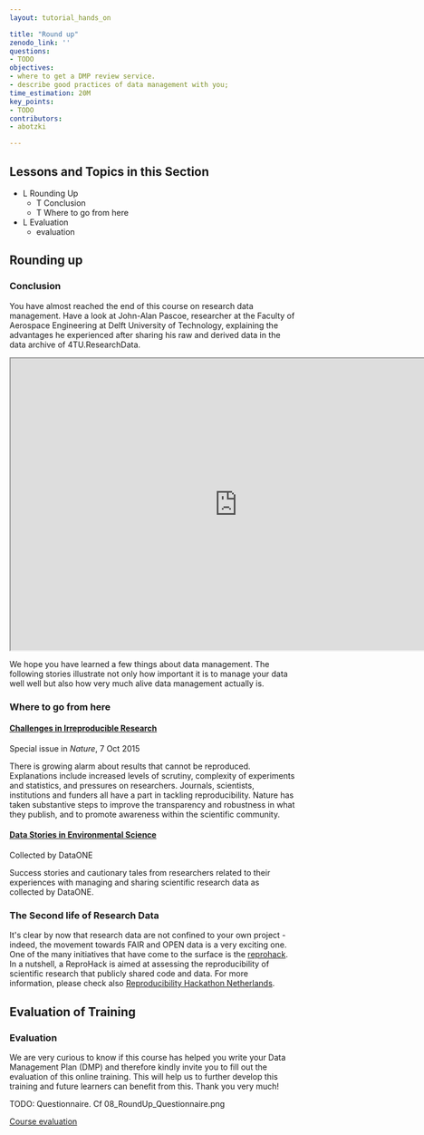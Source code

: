 ```yaml
---
layout: tutorial_hands_on

title: "Round up"
zenodo_link: ''
questions:
- TODO
objectives:
- where to get a DMP review service.
- describe good practices of data management with you;
time_estimation: 20M
key_points:
- TODO
contributors:
- abotzki

---
```


## Lessons and Topics in this Section
- L Rounding Up
  - T Conclusion
  - T Where to go from here
- L Evaluation
  - evaluation

## Rounding up
### Conclusion
You have almost reached the end of this course on research data management. Have a look at John-Alan Pascoe, researcher at the Faculty of Aerospace Engineering at Delft University of Technology, explaining the advantages he experienced after sharing his raw and derived data in the data archive of 4TU.ResearchData.
<iframe src="https://www.youtube.com/embed/Q7vC0v988R4" allowfullscreen="" allow="accelerometer; autoplay; encrypted-media; gyroscope; picture-in-picture" height="515px" style="display: inline-block;" width="800px" title=""></iframe>

We hope you have learned a few things about data management. The following stories illustrate not only how important it is to manage your data well well but also how very much alive data management actually is.

### Where to go from here

#### [Challenges in Irreproducible Research](http://www.nature.com/news/reproducibility-1.17552)
Special issue in *Nature*, 7 Oct 2015

There is growing alarm about results that cannot be reproduced.  Explanations include increased levels of scrutiny, complexity of experiments and statistics, and pressures on researchers. Journals, scientists, institutions and funders all have a part in tackling reproducibility. Nature has taken substantive steps to improve the transparency and robustness in what they publish, and to promote awareness within the scientific community.

#### [Data Stories in Environmental Science](https://www.dataone.org/data-stories)
Collected by DataONE

Success stories and cautionary tales from researchers related to their experiences with managing and sharing scientific research data as collected by DataONE.

### The Second life of Research Data
It's clear by now that research data are not confined to your own project -indeed, the movement towards FAIR and OPEN data is a very exciting one. One of the many initiatives that have come to the surface is the [reprohack](https://reprohack.github.io/reprohack-hq/). In a nutshell, a ReproHack is aimed at assessing the reproducibility of scientific research that publicly shared code and data. For more information, please check also [Reproducibility Hackathon Netherlands](https://www.software.ac.uk/blog/2020-01-15-reproducibility-hackathon-netherlands-aftermath).


## Evaluation of Training
### Evaluation
We are very curious to know if this course has helped you write your Data Management Plan (DMP) and therefore kindly invite you to fill out the evaluation of this online training. This will help us to further develop this training and future learners can benefit from this. Thank you very much!

TODO: Questionnaire. Cf 08_RoundUp_Questionnaire.png

[Course evaluation](https://vib.formstack.com/forms/elearning_course_evaluation)
